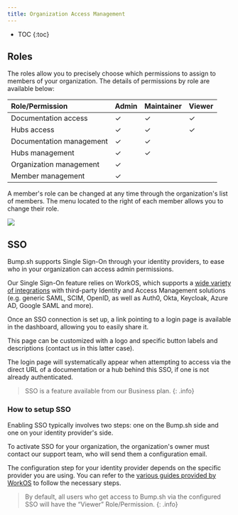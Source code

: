 ```yaml
---
title: Organization Access Management
---
```


- TOC
{:toc}

## Roles

The roles allow you to precisely choose which permissions to assign to members of your organization. The details of permissions by role are available below:

| Role/Permission          | Admin | Maintainer | Viewer |
|:-------------------------|:------|:-----------|:-------|
| Documentation access     | ✓     | ✓          | ✓      |
| Hubs access              | ✓     | ✓          | ✓      |
| Documentation management | ✓     | ✓          |        |
| Hubs management          | ✓     | ✓          |        |
| Organization management  | ✓     |            |        |
| Member management        | ✓     |            |        |

A member's role can be changed at any time through the organization's list of members. The menu located to the right of each member allows you to change their role.

![](/images/help/org-members.png)

## SSO

Bump.sh supports Single Sign-On through your identity providers, to ease who in your organization can access admin permissions.

Our Single Sign-On feature relies on WorkOS, which supports a [wide variety of integrations](https://workos.com/docs/integrations) with third-party Identity and Access Management solutions (e.g. generic SAML, SCIM, OpenID, as well as Auth0, Okta, Keycloak, Azure AD, Google SAML and more).

Once an SSO connection is set up, a link pointing to a login page is available in the dashboard, allowing you to easily share it.

This page can be customized with a logo and specific button labels and descriptions (contact us in this latter case).

The login page will systematically appear when attempting to access via the direct URL of a documentation or a hub behind this SSO, if one is not already authenticated.

> SSO is a feature available from our Business plan.
{: .info}

### How to setup SSO

Enabling SSO typically involves two steps: one on the Bump.sh side and one on your identity provider's side.

To activate SSO for your organization, the organization's owner must contact our support team, who will send them a configuration email.

The configuration step for your identity provider depends on the specific provider you are using. You can refer to the [various guides provided by WorkOS](https://workos.com/docs/integrations) to follow the necessary steps.

> By default, all users who get access to Bump.sh via the configured SSO will have the “Viewer” Role/Permission.
{: .info}

